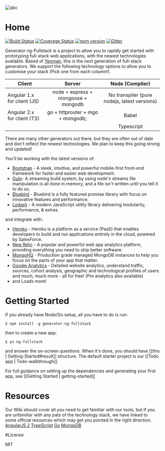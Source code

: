 ![abc](https://github.com/georgeedwards/generator-ng-fullstack/raw/master/logo.png)

# Home
[![Build Status](https://secure.travis-ci.org/ericmdantas/generator-ng-fullstack.png?branch=master)](https://travis-ci.org/ericmdantas/generator-ng-fullstack)
[![Coverage Status](https://coveralls.io/repos/github/ericmdantas/generator-ng-fullstack/badge.svg?branch=master)](https://coveralls.io/github/ericmdantas/generator-ng-fullstack?branch=master)
[![npm version](https://badge.fury.io/js/generator-ng-fullstack.svg)](https://badge.fury.io/js/generator-ng-fullstack)
[![Gitter](https://badges.gitter.im/Join%20Chat.svg)](https://gitter.im/ericmdantas/generator-ng-fullstack?utm_source=badge&utm_medium=badge&utm_campaign=pr-badge)

Generator ng-Fullstack is a project to allow you to rapidly get started with prototyping full-stack web applications, with the newest technologies available. Based of [Yeoman](http://yeoman.io/), this is the next generation of full-stack generators. We support the following technology options to allow you to customise your stack (Pick one from each column!).

| Client        | Server        | Node (Compiler) |
| ------------- |:-------------:| :---------------:|
| Angular 1.x for client (JS)      | node + express + mongoose + mongodb | No transpiler (pure nodejs, latest versions)  |
| Angular 2.x for client (TS)      | go + httprouter + mgo + mongodb;      |   Babel          |
|  |      |    Typescript          |

There are many other generators out there, but they are often out of date and don't reflect the newest technologies. We plan to keep this going strong and updated!

You'll be working with the latest versions of:

+ [Bootstrap](https://github.com/twbs/bootstrap) - A sleek, intuitive, and powerful mobile-first front-end framework for faster and easier web development. 
+ [Gulp](https://github.com/gulpjs/gulp)- A streaming build system, by using node's streams file manipulation is all done in memory, and a file isn't written until you tell it to do so.
+ [Bluebird](https://github.com/petkaantonov/bluebird) - Bluebird is a fully featured promise library with focus on innovative features and performance.
+ [Lodash](https://github.com/lodash/lodash) - A modern JavaScript utility library delivering modularity, performance, & extras.

and integrate with:

+ [Heroku](https://www.heroku.com/) - Heroku is a platform as a service (PaaS) that enables developers to build and run applications entirely in the cloud, powered by SalesForce.
+ [New Relic](http://newrelic.com/) - A popular and powerful web app analytics platform, providing everything you need to ship better software.
+ [MongoHQ](https://www.compose.io/) - Production grade managed MongoDB instances to help you focus on the parts of your app that matter.
+ [Google Analytics](https://www.google.com/analytics/) - Detailed website analytics, understand traffic, sources, cohort analysis, geographic and technological profiles of users and much, much more - all for free! (Pro analytics also available)
+ and Loads more!

# Getting Started

If you already have Node/Go setup, all you have to do is run:

    $ npm install -g generator-ng-fullstack

then to create a new app:

    $ yo ng-fullstack

and answer the on-screen questions. When it's done, you should have [[this | Getting-Started#result]] structure. The default starter project is our [[Todo app | Todo-walkthrough]].

For full guidance on setting up the dependencies and generating your first app, see [[Getting Started | getting-started]]

# Resources

Our Wiki should cover all you need to get familiar with our tools, but if you are unfamiliar with any pats of the technology stack, we have linked to some official resources which may get you pointed in the right direction. 
[AngularJS 2](https://angular.io/docs/ts/latest/tutorial/)
[TypeScript](http://www.typescriptlang.org/Tutorial)
[Go](https://tour.golang.org/welcome/1)
[MongoDB](https://university.mongodb.com/)

#License

MIT